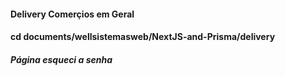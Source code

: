 #### Delivery Comerçios em Geral

#### cd documents/wellsistemasweb/NextJS-and-Prisma/delivery

##### Página esqueci a senha
